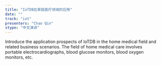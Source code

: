 ```yaml
---
title: "IoTDB在家庭医疗领域的应用"
date: "" 
track: "iot"
presenters: "Chao Qin"
stype: "中文演讲"
---
```

Introduce the application prospects of IoTDB in the home medical field and related business scenarios. The field of home medical care involves portable electrocardiographs, blood glucose monitors, blood oxygen monitors, etc.
